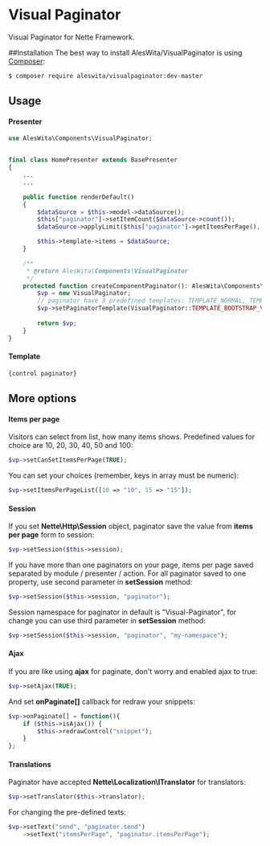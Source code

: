 # Visual Paginator
Visual Paginator for Nette Framework.

##Installation
The best way to install AlesWita/VisualPaginator is using [Composer](http://getcomposer.org/):
```sh
$ composer require aleswita/visualpaginator:dev-master
```

## Usage

#### Presenter
```php
use AlesWita\Components\VisualPaginator;


final class HomePresenter extends BasePresenter
{
	...
	...

	public function renderDefault()
	{
		$dataSource = $this->model->dataSource();
		$this["paginator"]->setItemCount($dataSource->count());
		$dataSource->applyLimit($this["paginator"]->getItemsPerPage(), $this["paginator"]->getOffset());

		$this->template->items = $dataSource;
	}

	/**
	 * @return AlesWita\Components\VisualPaginator
	 */
	protected function createComponentPaginator(): AlesWita\Components\VisualPaginato {
		$vp = new VisualPaginator;
		// paginator have 3 predefined templates: TEMPLATE_NORMAL, TEMPLATE_BOOTSTRAP_V3 and TEMPLATE_BOOTSTRAP_V4	
		$vp->setPaginatorTemplate(VisualPaginator::TEMPLATE_BOOTSTRAP_V3);
		
		return $vp;
	}
}
```

#### Template
```html
{control paginator}
```


## More options

#### Items per page
Visitors can select from list, how many items shows. Predefined values for choice are 10, 20, 30, 40, 50 and 100:
```php
$vp->setCanSetItemsPerPage(TRUE);
```
You can set your choices (remember, keys in array must be numeric):
```php
$vp->setItemsPerPageList([10 => "10", 15 => "15"]);
```

#### Session
If you set **Nette\Http\Session** object, paginator save the value from **items per page** form to session:
```php
$vp->setSession($this->session);
```
If you have more than one paginators on your page, items per page saved separated by module / presenter / action. For all paginator saved to one property, use second parameter in **setSession** method:
```php
$vp->setSession($this->session, "paginator");
```
Session namespace for paginator in default is "Visual-Paginator", for change you can use third parameter in **setSession** method:
```php
$vp->setSession($this->session, "paginator", "my-namespace");
```

#### Ajax
If you are like using **ajax** for paginate, don't worry and enabled ajax to true:
```php
$vp->setAjax(TRUE);
```
And set **onPaginate[]** callback for redraw your snippets:
```php
$vp->onPaginate[] = function(){
	if ($this->isAjax()) {
		$this->redrawControl("snippet");
	}
};
```

#### Translations
Paginator have accepted **Nette\Localization\ITranslator** for translators:
```php
$vp->setTranslator($this->translator);
```
For changing the pre-defined texts:
```php
$vp->setText("send", "paginator.send")
	->setText("itemsPerPage", "paginator.itemsPerPage");
```
